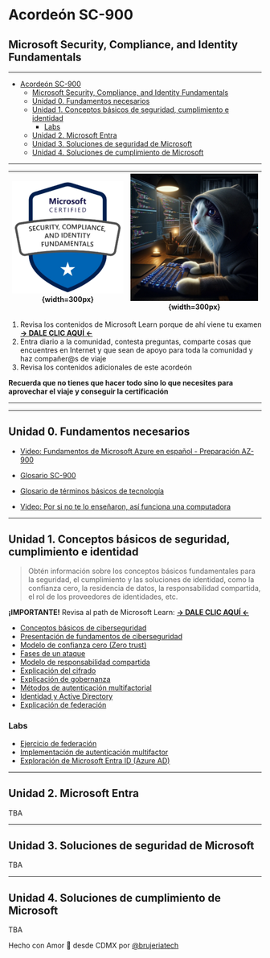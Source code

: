 # Acordeón SC-900
## Microsoft Security, Compliance, and Identity Fundamentals

_________


<!-- TOC -->

- [Acordeón SC-900](#acordeón-sc-900)
  - [Microsoft Security, Compliance, and Identity Fundamentals](#microsoft-security-compliance-and-identity-fundamentals)
  - [Unidad 0. Fundamentos necesarios](#unidad-0-fundamentos-necesarios)
  - [Unidad 1. Conceptos básicos de seguridad, cumplimiento e identidad](#unidad-1-conceptos-básicos-de-seguridad-cumplimiento-e-identidad)
    - [Labs](#labs)
  - [Unidad 2. Microsoft Entra](#unidad-2-microsoft-entra)
  - [Unidad 3. Soluciones de seguridad de Microsoft](#unidad-3-soluciones-de-seguridad-de-microsoft)
  - [Unidad 4. Soluciones de cumplimiento de Microsoft](#unidad-4-soluciones-de-cumplimiento-de-microsoft)

<!-- /TOC -->



_________

| ![Logo SC-900](/imgs/logo_sc900.png){width=300px} | ![Gato Hacker](/imgs/gato-hacker.webp){width=300px} |
|----------|----------|

1. Revisa los contenidos de Microsoft Learn porque de ahí viene tu examen **[-> DALE CLIC AQUÍ <-](https://learn.microsoft.com/es-es/credentials/certifications/exams/sc-900/)**
2. Entra diario a la comunidad, contesta preguntas, comparte cosas que encuentres en Internet y que sean de apoyo para toda la comunidad y haz compañer@s de viaje
3. Revisa los contenidos adicionales de este acordeón

**Recuerda que no tienes que hacer todo sino lo que necesites para aprovechar el viaje y conseguir la certificación**

_________
_________

## Unidad 0. Fundamentos necesarios

- [Video: Fundamentos de Microsoft Azure en español - Preparación AZ-900](https://www.youtube.com/watch?v=rYW75_0RCzU&t=4491s)

- [Glosario SC-900](/docs/glosario.md)
- [Glosario de términos básicos de tecnología](/docs/V2%20Glosario%20de%20términos%20Innovacción.pdf)
- [Video: Por si no te lo enseñaron, así funciona una computadora](https://www.youtube.com/watch?v=QS8tEWTmT1c&t=1412s)

_________

## Unidad 1. Conceptos básicos de seguridad, cumplimiento e identidad

> Obtén información sobre los conceptos básicos fundamentales para la seguridad, el cumplimiento y las soluciones de identidad, como la confianza cero, la residencia de datos, la responsabilidad compartida, el rol de los proveedores de identidades, etc.

**¡IMPORTANTE!** Revisa al path de Microsoft Learn: **[-> DALE CLIC AQUÍ <-](https://learn.microsoft.com/es-es/training/paths/describe-concepts-of-security-compliance-identity/)**

- [Conceptos básicos de ciberseguridad](/docs/conceptos_basicos.md)
- [Presentación de fundamentos de ciberseguridad](/docs/Presentacion%20taller%20ciberseguridad%20básica.pdf)
- [Modelo de confianza cero (Zero trust)]()
- [Fases de un ataque]()
- [Modelo de responsabilidad compartida]()
- [Explicación del cifrado]()
- [Explicación de gobernanza]()
- [Métodos de autenticación multifactorial]()
- [Identidad y Active Directory]()
- [Explicación de federación]()

### Labs

- [Ejercicio de federación]()
- [Implementación de autenticación multifactor]()
- [Exploración de Microsoft Entra ID (Azure AD)]()

_________

## Unidad 2. Microsoft Entra

TBA

_________

## Unidad 3. Soluciones de seguridad de Microsoft

TBA

_________

## Unidad 4. Soluciones de cumplimiento de Microsoft

TBA

Hecho con Amor 💖 desde CDMX por [@brujeriatech](https://www.instagram.com/brujeriatech/)